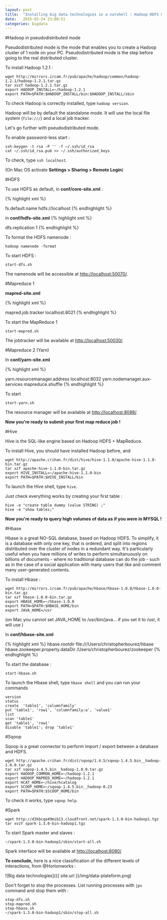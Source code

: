 ```yaml
---
layout: post
title:  "Installing big data technologies in a nutshell : Hadoop HDFS & Mapreduce, Yarn, Hive, Hbase, Sqoop and Spark"
date:   2015-03-24 23:00:51
categories: bigdata
---
```


#Hadoop in pseudodistributed mode

Pseudodistributed mode is the mode that enables you to create a Hadoop cluster of 1 node on your PC. Pseudodistributed mode is the step before going to the real distributed cluster.

To install Hadoop 1.2.1 :

    wget http://mirrors.ircam.fr/pub/apache/hadoop/common/hadoop-1.2.1/hadoop-1.2.1.tar.gz
    tar xvzf hadoop-1.2.1.tar.gz
    export HADOOP_INSTALL=~/hadoop-1.2.1
    export PATH=$PATH:$HADOOP_INSTALL/bin:$HADOOP_INSTALL/sbin

To check Hadoop is correctly installed, type `hadoop version`.

Hadoop will be by default the standalone mode. It will use the local file system (`file:///`) and a local job tracker.

Let's go further with pseudodistributed mode.

To enable password-less start :

    ssh-keygen -t rsa -P '' -f ~/.ssh/id_rsa
    cat ~/.ssh/id_rsa.pub >> ~/.ssh/authorized_keys

To check, type `ssh localhost`.

(On Mac OS activate **Settings > Sharing > Remote Login**)

#HDFS

To use HDFS as default, in **conf/core-site.xml** :

{% highlight xml %}
<?xml version="1.0"?>
<?xml-stylesheet type="text/xsl" href="configuration.xsl"?>
<configuration>
  <property>
    <name>fs.default.name</name>
    <value>hdfs://localhost</value>
  </property>
</configuration>
{% endhighlight %}

in **conf/hdfs-site.xml**
{% highlight xml %}
<?xml version="1.0"?>
<?xml-stylesheet type="text/xsl" href="configuration.xsl"?>
<configuration>
  <property>
    <name>dfs.replication</name>
    <value>1</value>
  </property>
</configuration>
{% endhighlight %}


To format the HDFS namenode :

    hadoop namenode -format

To start HDFS :

    start-dfs.sh

The namenode will be accessible at [http://localhost:50070/](http://localhost:50070/).

#Mapreduce 1


**mapred-site.xml**

{% highlight xml %}
<?xml version="1.0"?>
<?xml-stylesheet type="text/xsl" href="configuration.xsl"?>
<configuration>
  <property>
    <name>mapred.job.tracker</name>
    <value>localhost:8021</value>
  </property>
</configuration>
{% endhighlight %}


To start the MapReduce 1

    start-mapred.sh

The jobtracker will be available at [http://localhost:50030/](http://localhost:50030/).

#Mapreduce 2 (Yarn)

In **conf/yarn-site.xml**

{% highlight xml %}
<?xml version="1.0"?>
<?xml-stylesheet type="text/xsl" href="configuration.xsl"?>
<configuration>
  <property>
    <name>yarn.resourcemanager.address</name>
    <value>localhost:8032</value>
  </property>
  <property>
    <name>yarn.nodemanager.aux-services</name>
    <value>mapreduce.shuffle</value>
  </property>
</configuration>
{% endhighlight %}

To start

    start-yarn.sh

The resource manager will be available at [http://localhost:8088/](http://localhost:8088/).

**Now you're ready to submit your first map reduce job !**

#Hive

Hive is the SQL-like engine based on Hadoop HDFS + MapReduce.

To install Hive, you should have installed Hadoop before, and

    wget http://apache.crihan.fr/dist/hive/hive-1.1.0/apache-hive-1.1.0-bin.tar.gz
    tar xzf apache-hive-1.1.0-bin.tar.gz
    export HIVE_INSTALL=~/apache-hive-1.1.0-bin
    export PATH=$PATH:$HIVE_INSTALL/bin

To launch the Hive shell, type `hive`.

Just check everything works by creating your first table :

    hive -e "create table dummy (value STRING) ;"
    hive -e "show tables;"

**Now you're ready to query high volumes of data as if you were in MYSQL !**

#Hbase

Hbase is a great NO-SQL database, based on Hadoop HDFS. To simplify, it is a database with only one key, that is ordered, and split into regions distributed over the cluster of nodes in a redundant way. It's particularly useful when you have millions of writes to perform simultanuously on billions of documents - where no traditional database can do the job - such as in the case of a social application with many users that like and comment many user-generated contents.

To install Hbase :

    wget http://mirrors.ircam.fr/pub/apache/hbase/hbase-1.0.0/hbase-1.0.0-bin.tar.gz
    tar xzf hbase-1.0.0-bin.tar.gz
    export HBASE_HOME=~/hbase-1.0.0
    export PATH=$PATH:$HBASE_HOME/bin
    export JAVA_HOME=/usr

(on Mac you cannot set JAVA_HOME to /usr/bin/java... if you set it to /usr, it will use )

In **conf/hbase-site.xml**

{% highlight xml %}
<configuration>
  <property>
    <name>hbase.rootdir</name>
    <value>file:///Users/christopherbourez/hbase</value>
  </property>
  <property>
    <name>hbase.zookeeper.property.dataDir</name>
    <value>/Users/christopherbourez/zookeeper</value>
  </property>
</configuration>
{% endhighlight %}

To start the database :

    start-hbase.sh

To launch the Hbase shell, type `hbase shell` and you can run your commands

    version
    status
    create  'table1', 'columnfamily'
    put 'table1', 'row1', 'columnfamily:a', 'value1'
    list
    scan 'table1'
    get 'table1', 'row1'
    disable 'table1'; drop 'table1'

#Sqoop

Sqoop is a great connector to perform import / export between a database and HDFS.

    wget http://apache.crihan.fr/dist/sqoop/1.4.5/sqoop-1.4.5.bin__hadoop-1.0.0.tar.gz
    tar xzf sqoop-1.4.5.bin__hadoop-1.0.0.tar.gz
    export HADOOP_COMMON_HOME=~/hadoop-1.2.1
    export HADOOP_MAPRED_HOME=~/hadoop-1.2.1
    export HCAT_HOME=~/hive/hcatalog
    export SCOOP_HOME=~/sqoop-1.4.5.bin__hadoop-0.23
    export PATH=$PATH:$SCOOP_HOME/bin

To check it works, type `sqoop help`.

#Spark

    wget http://d3kbcqa49mib13.cloudfront.net/spark-1.3.0-bin-hadoop1.tgz
    tar xvzf spark-1.3.0-bin-hadoop1.tgz

To start Spark master and slaves :

    ~/spark-1.3.0-bin-hadoop1/sbin/start-all.sh

Spark interface will be available at [http://localhost:8080/](http://localhost:8080/)


**To conclude,** here is a nice classification of the different levels of interactions, from @Hortonworks :


![Big data technologies]({{ site.url }}/img/data-plateform.png)

Don't forget to stop the processes. List running processes with `jps` command and stop them with :

    stop-dfs.sh
    stop-mapred.sh
    stop-hbase.sh
    ~/spark-1.3.0-bin-hadoop1/sbin/stop-all.sh
